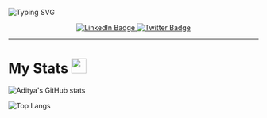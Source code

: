 
![Typing SVG](https://readme-typing-svg.herokuapp.com?font=Bruno+Ace+SC&size=30&duration=3000&pause=1000&color=00F7E4&width=435&lines=Hello+Aditya+this+side+!!)

<div id="badges" align="center">
  <a href="https://linkedin.com/in/aditya9277">
    <img src="https://img.shields.io/badge/LinkedIn-blue?style=for-the-badge&logo=linkedin&logoColor=white" alt="LinkedIn Badge"/>
  </a>
  <a href="your-twitter-URL">
    <img src="https://img.shields.io/badge/Twitter-blue?style=for-the-badge&logo=twitter&logoColor=white" alt="Twitter Badge"/>
  </a>
</div>

---

<div id="fire msg">
  <h1>
  My Stats
  <img src="https://media.giphy.com/media/ewh4ipgPw1bBVj4HI5/giphy.gif" width="30px"/>
  </h1>
</div>  
  



![Aditya's GitHub stats](https://github-readme-stats.vercel.app/api?username=aditya9277&count_private=true&show_icons=true&hide=contribs&theme=chartreuse-dark&bg_color=00000000)

![Top Langs](https://github-readme-stats.vercel.app/api/top-langs/?username=aditya9277&layout=compact&theme=chartreuse-dark&bg_color=00000000)
<!--
**aditya9277/aditya9277** is a ✨ _special_ ✨ repository because its `README.md` (this file) appears on your GitHub profile.

Here are some ideas to get you started:

- 🔭 I’m currently working on ...
- 🌱 I’m currently learning ...
- 👯 I’m looking to collaborate on ...
- 🤔 I’m looking for help with ...
- 💬 Ask me about ...
- 📫 How to reach me: ...
- 😄 Pronouns: ...
- ⚡ Fun fact: ...
-->
